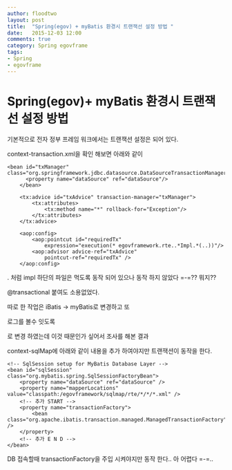 ```yaml
---
author: floodtwo
layout: post
title:  "Spring(egov) + myBatis 환경시 트랜잭선 설정 방법 "
date:   2015-12-03 12:00
comments: true
category: Spring egovframe
tags: 
- Spring
- egovframe
---
```


# Spring(egov)+ myBatis 환경시 트랜잭선 설정 방법 

기본적으로 전자 정부 프레임 워크에서는 트랜잭션 설정은 되어 있다.

context-transaction.xml을 확인 해보면 아래와 같이

    <bean id="txManager" class="org.springframework.jdbc.datasource.DataSourceTransactionManager">
    	  <property name="dataSource" ref="dataSource"/>
    	</bean>
    	
    	<tx:advice id="txAdvice" transaction-manager="txManager">
    		<tx:attributes>
    			<tx:method name="*" rollback-for="Exception"/>
    		</tx:attributes>
    	</tx:advice>
        
    	<aop:config>
    		<aop:pointcut id="requiredTx"
    			expression="execution(* egovframework.rte..*Impl.*(..))"/>
    		<aop:advisor advice-ref="txAdvice"
    			pointcut-ref="requiredTx" />
    	</aop:config>

.
처럼 impl 하단의 파일은 먹도록 동작 되어 있으나 동작 하지 않았다 =-=?? 뭐지??

@transactional 붙여도 소용없었다.

따로 한 작업은 iBatis -> myBatis로 변경하고 또 

로그를 볼수 잇도록 

   <bean id="dataSource" class="org.apache.commons.dbcp.BasicDataSource" destroy-method="close">
        <property name="driverClassName" value="net.sf.log4jdbc.DriverSpy"/>
        <property name="url" value="jdbc:log4jdbc:postgresql://localhost:5432/XXXX"/> 
        <property name="username" value="XXXX"/>
        <property name="password" value="XXXXXX"/>
    </bean>

로 변경 하였는데 이것 때문인가 싶어서 조사를 해본 결과 

context-sqlMap에 아래와 같이 내용을 추가 하여야지만 트랜잭션이 동작을 한다. 


	<!-- SqlSession setup for MyBatis Database Layer -->
 	<bean id="sqlSession" class="org.mybatis.spring.SqlSessionFactoryBean">
		<property name="dataSource" ref="dataSource" />
		<property name="mapperLocations" value="classpath:/egovframework/sqlmap/rte/*/*/*.xml" />
		<!-- 추가 START -->
		<property name="transactionFactory">
		    <bean class="org.apache.ibatis.transaction.managed.ManagedTransactionFactory" />
		</property>  
		<!-- 추가 E N D -->
	</bean>

DB 접속할때 transactionFactory을 주입 시켜야지만 동작 한다.. 아 어렵다 =-=..

